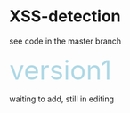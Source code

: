 # XSS-detection

see code in the master branch

<font color=lightblue size=7 > version1 </font>

waiting to add, still in editing
